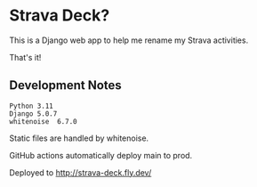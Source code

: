 # Strava Deck? 

This is a Django web app to help me rename my Strava activities.

That's it!

## Development Notes

```
Python 3.11
Django 5.0.7
whitenoise  6.7.0
```

Static files are handled by whitenoise. 

GitHub actions automatically deploy main to prod. 

Deployed to http://strava-deck.fly.dev/

